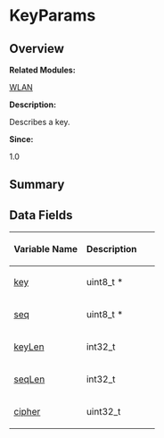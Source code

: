 # KeyParams<a name="EN-US_TOPIC_0000001054718133"></a>

## **Overview**<a name="section672850521093531"></a>

**Related Modules:**

[WLAN](wlan.md)

**Description:**

Describes a key. 

**Since:**

1.0

## **Summary**<a name="section127874725093531"></a>

## Data Fields<a name="pub-attribs"></a>

<a name="table603427307093531"></a>
<table><thead align="left"><tr id="row737847180093531"><th class="cellrowborder" valign="top" width="50%" id="mcps1.1.3.1.1"><p id="p2106503533093531"><a name="p2106503533093531"></a><a name="p2106503533093531"></a>Variable Name</p>
</th>
<th class="cellrowborder" valign="top" width="50%" id="mcps1.1.3.1.2"><p id="p1363250388093531"><a name="p1363250388093531"></a><a name="p1363250388093531"></a>Description</p>
</th>
</tr>
</thead>
<tbody><tr id="row1728169136093531"><td class="cellrowborder" valign="top" width="50%" headers="mcps1.1.3.1.1 "><p id="p22954165093531"><a name="p22954165093531"></a><a name="p22954165093531"></a><a href="wlan.md#ga0c19dd081453de295f3095c2cf7aced4">key</a></p>
</td>
<td class="cellrowborder" valign="top" width="50%" headers="mcps1.1.3.1.2 "><p id="p100879006093531"><a name="p100879006093531"></a><a name="p100879006093531"></a>uint8_t * </p>
</td>
</tr>
<tr id="row78896289093531"><td class="cellrowborder" valign="top" width="50%" headers="mcps1.1.3.1.1 "><p id="p851632995093531"><a name="p851632995093531"></a><a name="p851632995093531"></a><a href="wlan.md#ga00bfccb54d7fc37bc2ddbf9ebf3937bb">seq</a></p>
</td>
<td class="cellrowborder" valign="top" width="50%" headers="mcps1.1.3.1.2 "><p id="p395616891093531"><a name="p395616891093531"></a><a name="p395616891093531"></a>uint8_t * </p>
</td>
</tr>
<tr id="row1769709274093531"><td class="cellrowborder" valign="top" width="50%" headers="mcps1.1.3.1.1 "><p id="p770000598093531"><a name="p770000598093531"></a><a name="p770000598093531"></a><a href="wlan.md#gae913f805139a4111b98617ab8e678528">keyLen</a></p>
</td>
<td class="cellrowborder" valign="top" width="50%" headers="mcps1.1.3.1.2 "><p id="p475881493093531"><a name="p475881493093531"></a><a name="p475881493093531"></a>int32_t </p>
</td>
</tr>
<tr id="row1874768130093531"><td class="cellrowborder" valign="top" width="50%" headers="mcps1.1.3.1.1 "><p id="p1241445312093531"><a name="p1241445312093531"></a><a name="p1241445312093531"></a><a href="wlan.md#ga6b1bb1722c1205c1b560c01c58d35018">seqLen</a></p>
</td>
<td class="cellrowborder" valign="top" width="50%" headers="mcps1.1.3.1.2 "><p id="p81166236093531"><a name="p81166236093531"></a><a name="p81166236093531"></a>int32_t </p>
</td>
</tr>
<tr id="row2047098815093531"><td class="cellrowborder" valign="top" width="50%" headers="mcps1.1.3.1.1 "><p id="p808667628093531"><a name="p808667628093531"></a><a name="p808667628093531"></a><a href="wlan.md#ga2efb1151fccead84c0d4257717760936">cipher</a></p>
</td>
<td class="cellrowborder" valign="top" width="50%" headers="mcps1.1.3.1.2 "><p id="p773287057093531"><a name="p773287057093531"></a><a name="p773287057093531"></a>uint32_t </p>
</td>
</tr>
</tbody>
</table>


